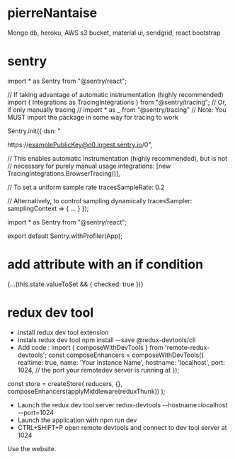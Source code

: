 # pierreNantaise

Mongo db, heroku, AWS s3 bucket, material ui, sendgrid, react bootstrap

# sentry

import \* as Sentry from "@sentry/react";

// If taking advantage of automatic instrumentation (highly recommended)
import { Integrations as TracingIntegrations } from "@sentry/tracing";
// Or, if only manually tracing
// import \* as \_ from "@sentry/tracing"
// Note: You MUST import the package in some way for tracing to work

Sentry.init({
dsn: "

https://examplePublicKey@o0.ingest.sentry.io/0",

// This enables automatic instrumentation (highly recommended), but is not
// necessary for purely manual usage
integrations: [new TracingIntegrations.BrowserTracing()],

// To set a uniform sample rate
tracesSampleRate: 0.2

// Alternatively, to control sampling dynamically
tracesSampler: samplingContext => { ... }
});

import \* as Sentry from "@sentry/react";

export default Sentry.withProfiler(App);

# add attribute with an if condition

{...(this.state.valueToSet && { checked: true })}

# redux dev tool

-    install redux dev tool extension
-    instals redux dev tool npm install --save @redux-devtools/cli
-    Add code :
     import { composeWithDevTools } from 'remote-redux-devtools';
     const composeEnhancers = composeWithDevTools({
     realtime: true,
     name: 'Your Instance Name',
     hostname: 'localhost',
     port: 1024, // the port your remotedev server is running at
     });

const store = createStore(
reducers,
{},
composeEnhancers(applyMiddleware(reduxThunk))
);

-    Launch the redux dev tool server redux-devtools --hostname=localhost --port=1024
-    Launch the application with npm run dev
-    CTRL+SHIFT+P open remote devtools and connect to dev tool server at 1024

Use the website.
